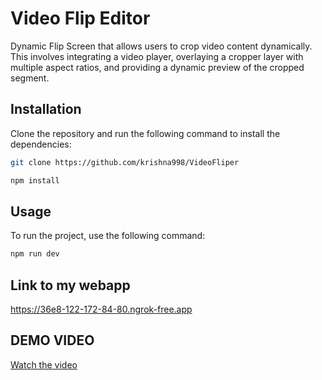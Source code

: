 # Video Flip Editor

Dynamic Flip Screen that allows users to crop video content dynamically. This involves integrating a video player, overlaying a cropper layer with multiple aspect ratios, and providing a dynamic preview of the cropped segment.

## Installation

Clone the repository and run the following command to install the dependencies:
```bash
git clone https://github.com/krishna998/VideoFliper
```
```bash
npm install
```

## Usage
To run the project, use the following command:

```bash
npm run dev
```
## Link to my webapp 
https://36e8-122-172-84-80.ngrok-free.app

## DEMO VIDEO
[Watch the video](https://www.loom.com/share/e1cda4579d4a40acbab4b5812b19dbc0?sid=c9cbf518-054d-4f26-b846-1880094297aa)